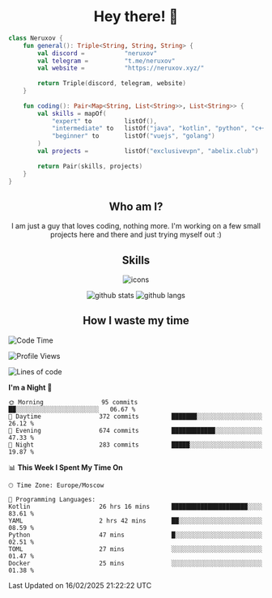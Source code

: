<h1 align="center">Hey there! 👋</h1>

[//]:<div align="center">
[//]:    <img alt="discord" src="https://lanyard.cnrad.dev/api/399212729681838082?bg=291b3e">
[//]:</div>

```kotlin
class Neruxov {
    fun general(): Triple<String, String, String> {
        val discord =           "neruxov"
        val telegram =          "t.me/neruxov"
        val website =           "https://neruxov.xyz/"
        
        return Triple(discord, telegram, website)
    }
    
    fun coding(): Pair<Map<String, List<String>>, List<String>> {
        val skills = mapOf(
            "expert" to         listOf(),
            "intermediate" to   listOf("java", "kotlin", "python", "c++"),
            "beginner" to       listOf("vuejs", "golang")
        )
        val projects =          listOf("exclusivevpn", "abelix.club")
        
        return Pair(skills, projects)
    }
}
```

<h2 align="center">Who am I?</h2>

<p align="center">I am just a guy that loves coding, nothing more. I'm working on a few small projects here and there and just trying myself out :)

<h2 align="center">Skills</h2>

<div align="center">
    <img alt="icons" src="https://skillicons.dev/icons?i=kotlin,java,spring,py,golang,mongodb,postgres,git,vue,tailwind">
</div>

<div align="center">
    
![github stats](https://github-readme-stats.vercel.app/api?username=neruxov&theme=jolly&count_private=true&hide_border=true&line_height=20)
![github langs](https://github-readme-stats.vercel.app/api/top-langs/?username=neruxov&layout=compact&theme=jolly&count_private=true&hide_border=true)

</div>

<h2 align="center">How I waste my time</h2>

<!--START_SECTION:waka-->
![Code Time](http://img.shields.io/badge/Code%20Time-1%2C450%20hrs%203%20mins-blue)

![Profile Views](http://img.shields.io/badge/Profile%20Views-0-blue)

![Lines of code](https://img.shields.io/badge/From%20Hello%20World%20I%27ve%20Written-1.8%20million%20lines%20of%20code-blue)

**I'm a Night 🦉** 

```text
🌞 Morning                95 commits          ██░░░░░░░░░░░░░░░░░░░░░░░   06.67 % 
🌆 Daytime                372 commits         ███████░░░░░░░░░░░░░░░░░░   26.12 % 
🌃 Evening                674 commits         ████████████░░░░░░░░░░░░░   47.33 % 
🌙 Night                  283 commits         █████░░░░░░░░░░░░░░░░░░░░   19.87 % 
```


📊 **This Week I Spent My Time On** 

```text
🕑︎ Time Zone: Europe/Moscow

💬 Programming Languages: 
Kotlin                   26 hrs 16 mins      █████████████████████░░░░   83.61 % 
YAML                     2 hrs 42 mins       ██░░░░░░░░░░░░░░░░░░░░░░░   08.59 % 
Python                   47 mins             █░░░░░░░░░░░░░░░░░░░░░░░░   02.51 % 
TOML                     27 mins             ░░░░░░░░░░░░░░░░░░░░░░░░░   01.47 % 
Docker                   25 mins             ░░░░░░░░░░░░░░░░░░░░░░░░░   01.38 % 
```


 Last Updated on 16/02/2025 21:22:22 UTC
<!--END_SECTION:waka-->
